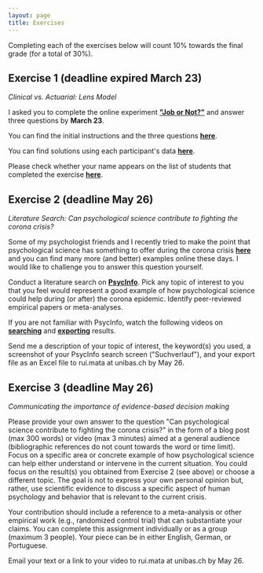 ```yaml
---
layout: page
title: Exercises
---
```


Completing each of the exercises below will count 10% towards the final grade (for a total of 30%).

## Exercise 1 (deadline expired March 23)

*Clinical vs. Actuarial: Lens Model*

I asked you to complete the online experiment <a href="https://evidencebaseddm.formr.org "><b>"Job or Not?"</b></a> and answer three questions by **March 23**. 

You can find the initial instructions and the three questions <a href="http://matarui.github.io/evidencebaseddm/assets/exercises/exercise1.html"><b>here</b></a>.

You can find solutions using each participant's data <a href="http://matarui.github.io/evidencebaseddm/assets/exercises/exercise1_solutions.html"><b>here</b></a>.

Please check whether your name appears on the list of students that completed the exercise <a href="http://matarui.github.io/evidencebaseddm/assets/exercises/Exercise1_studentlist.pdf"><b>here</b></a>.


## Exercise 2 (deadline May 26)
*Literature Search: Can psychological science contribute to fighting the corona crisis?*

Some of my psychologist friends and I recently tried to make the point that psychological science has something to offer during the corona crisis <a href="https://tube.switch.ch/videos/63e601c8"><b>here</b></a> and you can find many more (and better) examples online these days. I would like to challenge you to answer this question yourself. 

Conduct a literature search on <a href="http://ovidsp.ovid.com/ovidweb.cgi?T=JS&NEWS=n&CSC=Y&PAGE=main&D=psyh"><b>PsycInfo</b></a>. Pick any topic of interest to you that you feel would represent a good example of how psychological science could help during (or after) the corona epidemic. Identify peer-reviewed empirical papers or meta-analyses. 

If you are not familiar with PsycInfo, watch the following videos on <a href="https://tube.switch.ch/videos/ec852f97"><b>searching</b></a> and <a href="https://tube.switch.ch/videos/9c68f8ce"><b>exporting</b></a> results. 

Send me a description of your topic of interest, the keyword(s) you used, a screenshot of your PsycInfo search screen ("Suchverlauf"), and your export file as an Excel file to rui.mata at unibas.ch by May 26. 

## Exercise 3 (deadline May 26)

*Communicating the importance of evidence-based decision making*

Please provide your own answer to the question "Can psychological science contribute to fighting the corona crisis?" in the form of a blog post (max 300 words) or video (max 3 minutes) aimed at a general audience (bibliographic references do not count towards the word or time limit). Focus on a specific area or concrete example of how psychological science can help either understand or intervene in the current situation. You could focus on the result(s) you obtained from Exercise 2 (see above) or choose a different topic. The goal is not to express your own personal opinion but, rather, use  scientific evidence to discuss a specific aspect of human psychology and behavior that is relevant to the current crisis.  

Your contribution should include a reference to a meta-analysis or other empirical work (e.g., randomized control trial) that can substantiate your claims. You can complete this assignment individually or as a group (maximum 3 people). Your piece can be in either English, German, or Portuguese. 

Email your text or a link to your video to rui.mata at unibas.ch by May 26.
